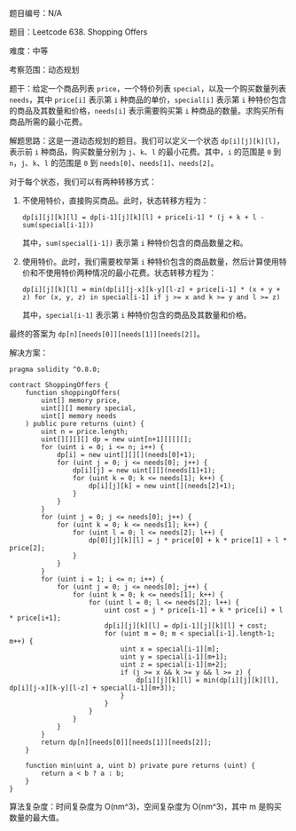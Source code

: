 题目编号：N/A

题目：Leetcode 638. Shopping Offers

难度：中等

考察范围：动态规划

题干：给定一个商品列表 `price`，一个特价列表 `special`，以及一个购买数量列表 `needs`，其中 `price[i]` 表示第 `i` 种商品的单价，`special[i]` 表示第 `i` 种特价包含的商品及其数量和价格，`needs[i]` 表示需要购买第 `i` 种商品的数量。求购买所有商品所需的最小花费。

解题思路：这是一道动态规划的题目。我们可以定义一个状态 `dp[i][j][k][l]`，表示前 `i` 种商品，购买数量分别为 `j`、`k`、`l` 的最小花费。其中，`i` 的范围是 `0` 到 `n`，`j`、`k`、`l` 的范围是 `0` 到 `needs[0]`、`needs[1]`、`needs[2]`。

对于每个状态，我们可以有两种转移方式：

1. 不使用特价，直接购买商品。此时，状态转移方程为：

   ```solidity
   dp[i][j][k][l] = dp[i-1][j][k][l] + price[i-1] * (j + k + l - sum(special[i-1]))
   ```

   其中，`sum(special[i-1])` 表示第 `i` 种特价包含的商品数量之和。

2. 使用特价。此时，我们需要枚举第 `i` 种特价包含的商品数量，然后计算使用特价和不使用特价两种情况的最小花费。状态转移方程为：

   ```solidity
   dp[i][j][k][l] = min(dp[i][j-x][k-y][l-z] + price[i-1] * (x + y + z) for (x, y, z) in special[i-1] if j >= x and k >= y and l >= z)
   ```

   其中，`special[i-1]` 表示第 `i` 种特价包含的商品及其数量和价格。

最终的答案为 `dp[n][needs[0]][needs[1]][needs[2]]`。

解决方案：

```solidity
pragma solidity ^0.8.0;

contract ShoppingOffers {
    function shoppingOffers(
        uint[] memory price,
        uint[][] memory special,
        uint[] memory needs
    ) public pure returns (uint) {
        uint n = price.length;
        uint[][][][] dp = new uint[n+1][][][];
        for (uint i = 0; i <= n; i++) {
            dp[i] = new uint[][][](needs[0]+1);
            for (uint j = 0; j <= needs[0]; j++) {
                dp[i][j] = new uint[][](needs[1]+1);
                for (uint k = 0; k <= needs[1]; k++) {
                    dp[i][j][k] = new uint[](needs[2]+1);
                }
            }
        }
        for (uint j = 0; j <= needs[0]; j++) {
            for (uint k = 0; k <= needs[1]; k++) {
                for (uint l = 0; l <= needs[2]; l++) {
                    dp[0][j][k][l] = j * price[0] + k * price[1] + l * price[2];
                }
            }
        }
        for (uint i = 1; i <= n; i++) {
            for (uint j = 0; j <= needs[0]; j++) {
                for (uint k = 0; k <= needs[1]; k++) {
                    for (uint l = 0; l <= needs[2]; l++) {
                        uint cost = j * price[i-1] + k * price[i] + l * price[i+1];
                        dp[i][j][k][l] = dp[i-1][j][k][l] + cost;
                        for (uint m = 0; m < special[i-1].length-1; m++) {
                            uint x = special[i-1][m];
                            uint y = special[i-1][m+1];
                            uint z = special[i-1][m+2];
                            if (j >= x && k >= y && l >= z) {
                                dp[i][j][k][l] = min(dp[i][j][k][l], dp[i][j-x][k-y][l-z] + special[i-1][m+3]);
                            }
                        }
                    }
                }
            }
        }
        return dp[n][needs[0]][needs[1]][needs[2]];
    }
    
    function min(uint a, uint b) private pure returns (uint) {
        return a < b ? a : b;
    }
}
```

算法复杂度：时间复杂度为 O(nm^3)，空间复杂度为 O(nm^3)，其中 m 是购买数量的最大值。